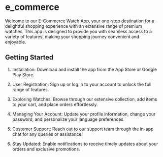 # e_commerce

Welcome to our E-Commerce Watch App, your one-stop destination for a delightful shopping experience with an extensive range of premium watches. This app is designed to provide you with seamless access to a variety of features, making your shopping journey convenient and enjoyable.

## Getting Started

1) Installation:
Download and install the app from the App Store or Google Play Store.

2) User Registration:
Sign up or log in to your account to unlock the full range of features.

3) Exploring Watches:
Browse through our extensive collection, add items to your cart, and place orders effortlessly.

4) Managing Your Account:
Update your profile information, change your password, and personalize your language preferences.

5) Customer Support:
Reach out to our support team through the in-app chat for any queries or assistance.

6) Stay Updated:
Enable notifications to receive timely updates about your orders and exclusive promotions.
